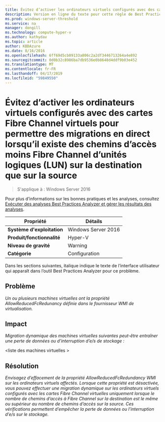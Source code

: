 ```yaml
---
title: Évitez d’activer les ordinateurs virtuels configurés avec des cartes Fibre Channel virtuels pour permettre des migrations en direct lorsqu’il existe des chemins d’accès moins Fibre Channel d’unités logiques (LUN) sur la destination que sur la source
description: Version en ligne du texte pour cette règle de Best Practices Analyzer.
ms.prod: windows-server-threshold
ms.service: na
manager: dongill
ms.technology: compute-hyper-v
ms.author: kathydav
ms.topic: article
author: KBDAzure
ms.date: 8/16/2016
ms.openlocfilehash: 6ff69d5cb09133a806c2a2df3446713264a4e892
ms.sourcegitcommit: 0d0b32c8986ba7db9536e0b8648d4ddf9b03e452
ms.translationtype: MT
ms.contentlocale: fr-FR
ms.lasthandoff: 04/17/2019
ms.locfileid: "59849550"
---
```

# <a name="avoid-enabling-virtual-machines-configured-with-virtual-fibre-channel-adapters-to-allow-live-migrations-when-there-are-fewer-paths-to-fibre-channel-logical-units-luns-on-the-destination-than-on-the-source"></a>Évitez d’activer les ordinateurs virtuels configurés avec des cartes Fibre Channel virtuels pour permettre des migrations en direct lorsqu’il existe des chemins d’accès moins Fibre Channel d’unités logiques (LUN) sur la destination que sur la source

>S'applique à : Windows Server 2016

Pour plus d’informations sur les bonnes pratiques et les analyses, consultez [Exécuter des analyses Best Practices Analyzer et gérer les résultats des analyses](https://go.microsoft.com/fwlink/p/?LinkID=223177).  
  
|Propriété|Détails|  
|-|-|  
|**Système d'exploitation**|Windows Server 2016|  
|**Produit/fonctionnalité**|Hyper-V|  
|**Niveau de gravité**|Warning|  
|**Catégorie**|Configuration|

Dans les sections suivantes, italique indique le texte de l’interface utilisateur qui apparaît dans l’outil Best Practices Analyzer pour ce problème.
  
## <a name="issue"></a>**Problème**  
*Un ou plusieurs machines virtuelles ont la propriété AllowReducedFcRedunancy définie dans le fournisseur WMI de virtualisation.*  
  
## <a name="impact"></a>**Impact**  
*Migration dynamique des machines virtuelles suivantes peut-être entraîner une perte de données ou d’interruption d’e/s de stockage :*  
  
\<liste des machines virtuelles >  
  
## <a name="resolution"></a>**Résolution**  
*Envisagez d’effacement de la propriété AllowReducedFcRedundancy WMI sur les ordinateurs virtuels affectés. Lorsque cette propriété est désactivée, vous pouvez effectuer une migration dynamique sur les ordinateurs virtuels configurés avec les cartes Fibre Channel virtuelles uniquement lorsque le nombre de chemins d’accès à Fibre Channel sur la destination est le même ou supérieur au nombre de chemins d’accès sur la source. Ces vérifications permettent d’empêcher la perte de données ou l’interruption d’e/s sur le stockage.* 